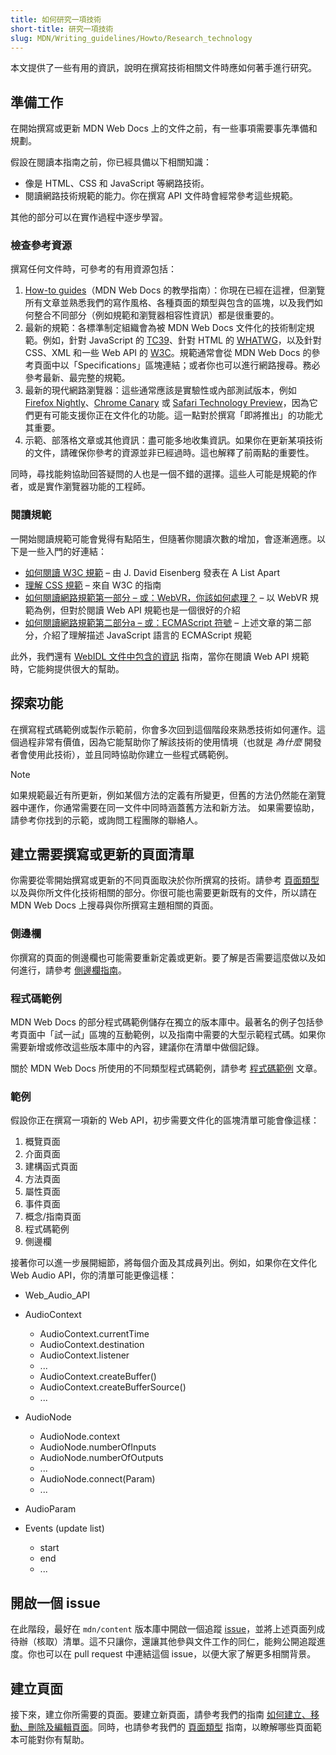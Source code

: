 ```yaml
---
title: 如何研究一項技術
short-title: 研究一項技術
slug: MDN/Writing_guidelines/Howto/Research_technology
---
```


本文提供了一些有用的資訊，說明在撰寫技術相關文件時應如何著手進行研究。

## 準備工作

在開始撰寫或更新 MDN Web Docs 上的文件之前，有一些事項需要事先準備和規劃。

假設在閱讀本指南之前，你已經具備以下相關知識：

- 像是 HTML、CSS 和 JavaScript 等網路技術。
- 閱讀網路技術規範的能力。你在撰寫 API 文件時會經常參考這些規範。

其他的部分可以在實作過程中逐步學習。

### 檢查參考資源

撰寫任何文件時，可參考的有用資源包括：

1. [How-to guides](/zh-TW/docs/MDN/Writing_guidelines/Howto)（MDN Web Docs 的教學指南）：你現在已經在這裡，但瀏覽所有文章並熟悉我們的寫作風格、各種頁面的類型與包含的區塊，以及我們如何整合不同部分（例如規範和瀏覽器相容性資訊）都是很重要的。
2. 最新的規範：各標準制定組織會為被 MDN Web Docs 文件化的技術制定規範。例如，針對 JavaScript 的 [TC39](https://tc39.es/)、針對 HTML 的 [WHATWG](https://whatwg.org/)，以及針對 CSS、XML 和一些 Web API 的 [W3C](https://www.w3.org/)。規範通常會從 MDN Web Docs 的參考頁面中以「Specifications」區塊連結；或者你也可以進行網路搜尋。務必參考最新、最完整的規範。
3. 最新的現代網路瀏覽器：這些通常應該是實驗性或內部測試版本，例如 [Firefox Nightly](https://www.mozilla.org/en-US/firefox/channel/desktop/#nightly)、[Chrome Canary](https://www.google.com/intl/en/chrome/canary/) 或 [Safari Technology Preview](https://webkit.org/downloads/)，因為它們更有可能支援你正在文件化的功能。這一點對於撰寫「即將推出」的功能尤其重要。
4. 示範、部落格文章或其他資訊：盡可能多地收集資訊。如果你在更新某項技術的文件，請確保你參考的資源並非已經過時。這也解釋了前兩點的重要性。

同時，尋找能夠協助回答疑問的人也是一個不錯的選擇。這些人可能是規範的作者，或是實作瀏覽器功能的工程師。

### 閱讀規範

一開始閱讀規範可能會覺得有點陌生，但隨著你閱讀次數的增加，會逐漸適應。以下是一些入門的好連結：

- [如何閱讀 W3C 規範](https://alistapart.com/article/readspec/) – 由 J. David Eisenberg 發表在 A List Apart
- [理解 CSS 規範](https://www.w3.org/Style/CSS/read) – 來自 W3C 的指南
- [如何閱讀網路規範第一部分 – 或：WebVR，你該如何處理？](https://surma.dev/things/reading-specs/) – 以 WebVR 規範為例，但對於閱讀 Web API 規範也是一個很好的介紹
- [如何閱讀網路規範第二部分a – 或：ECMAScript 符號](https://surma.dev/things/reading-specs-2/) – 上述文章的第二部分，介紹了理解描述 JavaScript 語言的 ECMAScript 規範

此外，我們還有 [WebIDL 文件中包含的資訊](/zh-TW/docs/MDN/Writing_guidelines/Howto/Write_an_api_reference/Information_contained_in_a_WebIDL_file) 指南，當你在閱讀 Web API 規範時，它能夠提供很大的幫助。

## 探索功能

在撰寫程式碼範例或製作示範前，你會多次回到這個階段來熟悉技術如何運作。這個過程非常有價值，因為它能幫助你了解該技術的使用情境（也就是 _為什麼_ 開發者會使用此技術），並且同時協助你建立一些程式碼範例。

> [!NOTE]
> 如果規範最近有所更新，例如某個方法的定義有所變更，但舊的方法仍然能在瀏覽器中運作，你通常需要在同一文件中同時涵蓋舊方法和新方法。
> 如果需要協助，請參考你找到的示範，或詢問工程團隊的聯絡人。

## 建立需要撰寫或更新的頁面清單

你需要從零開始撰寫或更新的不同頁面取決於你所撰寫的技術。請參考 [頁面類型](/zh-TW/docs/MDN/Writing_guidelines/Page_structures/Page_types) 以及與你所文件化技術相關的部分。你很可能也需要更新既有的文件，所以請在 MDN Web Docs 上搜尋與你所撰寫主題相關的頁面。

### 側邊欄

你撰寫的頁面的側邊欄也可能需要重新定義或更新。要了解是否需要這麼做以及如何進行，請參考 [側邊欄指南](/zh-TW/docs/MDN/Writing_guidelines/Howto/Write_an_api_reference/Sidebars)。

### 程式碼範例

MDN Web Docs 的部分程式碼範例儲存在獨立的版本庫中。最著名的例子包括參考頁面中「試一試」區塊的互動範例，以及指南中需要的大型示範程式碼。如果你需要新增或修改這些版本庫中的內容，建議你在清單中做個記錄。

關於 MDN Web Docs 所使用的不同類型程式碼範例，請參考 [程式碼範例](/zh-TW/docs/MDN/Writing_guidelines/Page_structures/Code_examples) 文章。

### 範例

假設你正在撰寫一項新的 Web API，初步需要文件化的區塊清單可能會像這樣：

1. 概覽頁面
2. 介面頁面
3. 建構函式頁面
4. 方法頁面
5. 屬性頁面
6. 事件頁面
7. 概念/指南頁面
8. 程式碼範例
9. 側邊欄

接著你可以進一步展開細節，將每個介面及其成員列出。例如，如果你在文件化 Web Audio API，你的清單可能更像這樣：

- Web_Audio_API
- AudioContext

  - AudioContext.currentTime
  - AudioContext.destination
  - AudioContext.listener
  - ...
  - AudioContext.createBuffer()
  - AudioContext.createBufferSource()
  - ...

- AudioNode

  - AudioNode.context
  - AudioNode.numberOfInputs
  - AudioNode.numberOfOutputs
  - ...
  - AudioNode.connect(Param)
  - ...

- AudioParam
- Events (update list)

  - start
  - end
  - ...

## 開啟一個 issue

在此階段，最好在 `mdn/content` 版本庫中開啟一個追蹤 [issue](https://github.com/mdn/content/issues)，並將上述頁面列成待辦（核取）清單。這不只讓你，還讓其他參與文件工作的同仁，能夠公開追蹤進度。你也可以在 pull request 中連結這個 issue，以便大家了解更多相關背景。

## 建立頁面

接下來，建立你所需要的頁面。要建立新頁面，請參考我們的指南 [如何建立、移動、刪除及編輯頁面](/zh-TW/docs/MDN/Writing_guidelines/Howto/Creating_moving_deleting)。同時，也請參考我們的 [頁面類型](/zh-TW/docs/MDN/Writing_guidelines/Page_structures/Page_types) 指南，以瞭解哪些頁面範本可能對你有幫助。

